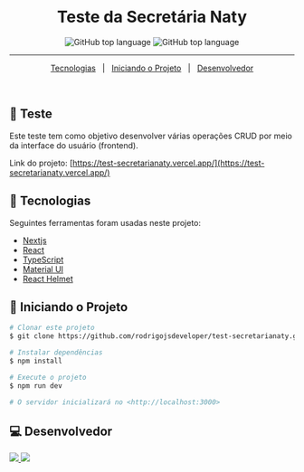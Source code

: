 &#xa0;

<h1 align="center">Teste da Secretária Naty</h1>

<p align="center">
 <img alt="GitHub top language" src="https://img.shields.io/github/languages/top/rodrigojsdeveloper/test-secretarianaty?color=56BEB8&logo=typescript">

  <img alt="GitHub top language" src="https://img.shields.io/badge/nextjs-13.4.6-blue">
<hr>

<p align="center">
  <a href="#rocket-Tecnologias">Tecnologias</a> &#xa0; | &#xa0;
  <a href="#checkered_flag-iniciando-o-projeto">Iniciando o Projeto</a> &#xa0; | &#xa0;
  <a href="#computer-desenvolvedor">Desenvolvedor</a>
</p>

<br>

## :dart: Teste

Este teste tem como objetivo desenvolver várias operações CRUD por meio da interface do usuário (frontend).

Link do projeto: [https://test-secretarianaty.vercel.app/](https://test-secretarianaty.vercel.app/)

## :rocket: Tecnologias

Seguintes ferramentas foram usadas neste projeto:

- [Nextjs](https://nextjs.org/)
- [React](https://pt-br.reactjs.org/)
- [TypeScript](https://www.typescriptlang.org/)
- [Material UI](https://mui.com/)
- [React Helmet](https://github.com/nfl/react-helmet/)

## :checkered_flag: Iniciando o Projeto

```bash
# Clonar este projeto
$ git clone https://github.com/rodrigojsdeveloper/test-secretarianaty.git

# Instalar dependências
$ npm install

# Execute o projeto
$ npm run dev

# O servidor inicializará no <http://localhost:3000>
```

## :computer: Desenvolvedor

<div>
	<a href="https://www.linkedin.com/in/rodrigo-de-jesus-silva" target="_blank">
		<img src="https://img.shields.io/badge/-LinkedIn-%230077B5?style=for-the-badge&logo=linkedin&logoColor=white">
	</a>
	<a href="mailto:rodrigojsdeveloper@gmail.com" rel="noreferrer" target="_blank">
	<img src="https://img.shields.io/badge/Gmail-D14836?style=for-the-badge&logo=gmail&logoColor=white">
	</a>
</div>
